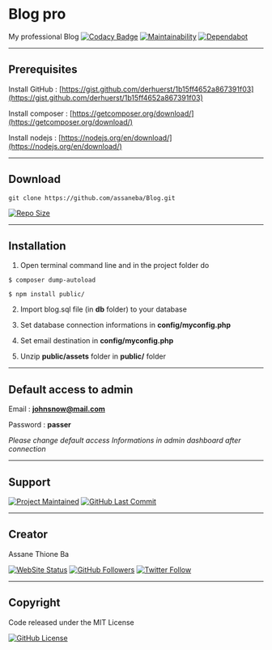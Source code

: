 # Blog pro

My professional Blog 
[![Codacy Badge](https://api.codacy.com/project/badge/Grade/19425662d367437c902476ba2cfa85c8)](https://app.codacy.com/app/assaneba/Blog?utm_source=github.com&utm_medium=referral&utm_content=assaneba/Blog&utm_campaign=Badge_Grade_Dashboard)
[![Maintainability](https://api.codeclimate.com/v1/badges/c8834b6fd1d8e46f4d71/maintainability)](https://codeclimate.com/github/assaneba/Blog/maintainability)
[![Dependabot](https://badgen.net/dependabot/dependabot/dependabot-core/?icon=dependabot)](https://github.com/assaneba/Blog/graphs/contributors)

---

## Prerequisites

Install GitHub  : [https://gist.github.com/derhuerst/1b15ff4652a867391f03](https://gist.github.com/derhuerst/1b15ff4652a867391f03)

Install composer : [https://getcomposer.org/download/](https://getcomposer.org/download/)

Install nodejs : [https://nodejs.org/en/download/](https://nodejs.org/en/download/)

---

## Download

`git clone https://github.com/assaneba/Blog.git`  
  
[![Repo Size](https://img.shields.io/github/repo-size/assaneba/Blog.svg?label=Repo+Size)](https://github.com/assaneba/Blog/tree/master)

---

## Installation

1.  Open terminal command line and in the project folder do

`$ composer dump-autoload` 

`$ npm install public/` 

2.  Import blog.sql file (in **db** folder) to your database

3.  Set database connection informations in **config/myconfig.php**

4.  Set email destination in **config/myconfig.php**

5.  Unzip **public/assets** folder in **public/** folder

---

## Default access to admin

Email : **johnsnow@mail.com**

Password : **passer**

_Please change default access Informations in admin dashboard after connection_

---

## Support

[![Project Maintained](https://img.shields.io/maintenance/yes/2019.svg?label=Maintained)](https://github.com/assaneba/Blog)
[![GitHub Last Commit](https://img.shields.io/github/last-commit/assaneba/Blog.svg?label=Last+Commit)](https://github.com/philippebeck/portfolio/commits/master)

---

## Creator

Assane Thione Ba

[![WebSite Status](https://img.shields.io/website-up-down-green-red/https/philippebeck.net.svg?label=https://assaneba.com)](https://assaneba.com)
[![GitHub Followers](https://img.shields.io/github/followers/assaneba.svg?label=GitHub+:+assaneba+|+Followers)](https://github.com/assaneba)
[![Twitter Follow](https://badgen.net/twitter/follow/assanetba)](https://twitter.com/assanetba)

---

## Copyright

Code released under the MIT License

[![GitHub License](https://img.shields.io/github/license/assaneba/Blog.svg?label=License)](https://github.com/assaneba/Blog/blob/master/LICENSE)